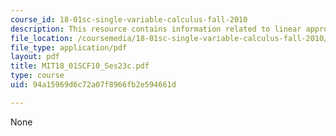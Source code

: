 ```yaml
---
course_id: 18-01sc-single-variable-calculus-fall-2010
description: This resource contains information related to linear approximation.
file_location: /coursemedia/18-01sc-single-variable-calculus-fall-2010/94a15969d6c72a07f8966fb2e594661d_MIT18_01SCF10_Ses23c.pdf
file_type: application/pdf
layout: pdf
title: MIT18_01SCF10_Ses23c.pdf
type: course
uid: 94a15969d6c72a07f8966fb2e594661d

---
```

None